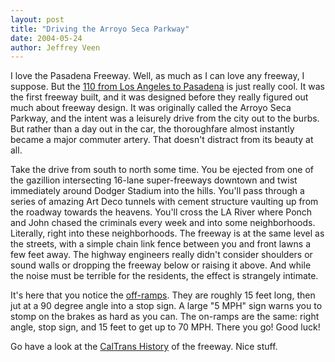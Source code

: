 ```yaml
---
layout: post
title: "Driving the Arroyo Seca Parkway"
date: 2004-05-24
author: Jeffrey Veen
---
```

I love the Pasadena Freeway. Well, as much as I can love any freeway, I suppose. But the <a href="http://members.cox.net/mkpl/pasadena/pas.html">110 from Los Angeles to Pasadena</a> is just really cool. It was the first freeway built, and it was designed before they really figured out much about freeway design. It was originally called the Arroyo Seca Parkway, and the intent was a leisurely drive from the city out to the burbs. But rather than a day out in the car, the thoroughfare almost instantly became a major commuter artery. That doesn't distract from its beauty at all.</p>

<p>Take the drive from south to north some time. You be ejected from one of the gazillion intersecting 16-lane super-freeways downtown and twist immediately around Dodger Stadium into the hills. You'll pass through a series of amazing Art Deco tunnels with cement structure vaulting up from the roadway towards the heavens. You'll cross the LA River where Ponch and John chased the criminals every week and into some neighborhoods. Literally, right into these neighborhoods. The freeway is at the same level as the streets, with a simple chain link fence between you and front lawns a few feet away. The highway engineers really didn't consider shoulders or sound walls or dropping the freeway below or raising it above. And while the noise must be terrible for the residents, the effect is strangely intimate.</p>

<p>It's here that you notice the <a href="http://members.cox.net/mkpl/pasadena/61-01-pas-near-york.jpg">off-ramps</a>. They are roughly 15 feet long, then jut at a 90 degree angle into a stop sign. A large "5 MPH" sign warns you to stomp on the brakes as hard as you can. The on-ramps are the same: right angle, stop sign, and 15 feet to get up to 70 MPH. There you go! Good luck!</p>

<p>Go have a look at the <a href="http://www.dot.ca.gov/hq/LandArch/scenic_highways/p_rte110.htm">CalTrans History</a> of the freeway. Nice stuff.
